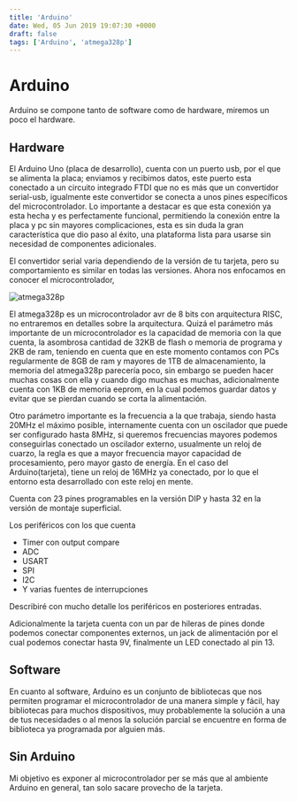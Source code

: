 ```yaml
---
title: 'Arduino'
date: Wed, 05 Jun 2019 19:07:30 +0000
draft: false
tags: ['Arduino', 'atmega328p']
---
```


# Arduino
Arduino se compone tanto de software como de hardware, miremos un poco el 
hardware.

## Hardware
El Arduino Uno (placa de desarrollo), cuenta con un puerto usb, por el que se 
alimenta la placa; enviamos y recibimos datos, este puerto esta conectado a un 
circuito integrado FTDI que no es más que un convertidor serial-usb, igualmente 
este convertidor se conecta a unos pines específicos del 
microcontrolador. Lo importante a destacar es que esta conexión ya esta hecha y
es perfectamente funcional, permitiendo la conexión entre la placa y pc sin 
mayores complicaciones, esta es sin duda la gran característica que dio paso 
al éxito, 
una plataforma lista para usarse sin necesidad de componentes adicionales.

El convertidor serial varia dependiendo de la versión de tu tarjeta, pero su 
comportamiento es similar en todas las versiones.  Ahora nos enfocamos en 
conocer el microcontrolador,

![atmega328p](/eleckia/img/atmega328p.jpg)

El atmega328p es un microcontrolador avr de 8 bits con arquitectura RISC, no
entraremos en detalles sobre la arquitectura.
Quizá el parámetro más importante de un microcontrolador es la capacidad de memoria 
con la que cuenta, la asombrosa cantidad de 32KB de flash o memoria de programa
y 2KB de ram, teniendo en cuenta que en este momento contamos con PCs 
regularmente de 8GB de ram y mayores de 1TB de almacenamiento, la memoria del 
atmega328p parecería poco, sin embargo se pueden hacer muchas cosas con ella y 
cuando digo muchas es muchas, adicionalmente cuenta con 1KB de memoria eeprom, 
en la cual podemos guardar datos y evitar que se pierdan cuando se corta la 
alimentación.

Otro parámetro importante es la frecuencia a la que trabaja, siendo hasta 20MHz
el máximo posible, internamente cuenta con un oscilador que puede ser 
configurado hasta 8MHz, si queremos frecuencias mayores podemos conseguirlas 
conectado un oscilador externo, usualmente un reloj de cuarzo, la regla es que 
a mayor frecuencia mayor capacidad de procesamiento, pero mayor gasto de energía.
En el caso del Arduino(tarjeta), tiene un reloj de 16MHz ya conectado, por lo 
que el entorno esta desarrollado con este reloj en mente.

Cuenta con 23 pines programables en la versión DIP y hasta 32 en la versión de 
montaje superficial.

Los periféricos con los que cuenta

*   Timer con output compare
*   ADC
*   USART
*   SPI
*   I2C
*   Y varias fuentes de interrupciones

Describiré con mucho detalle los periféricos en posteriores entradas.

Adicionalmente la tarjeta cuenta con un par de hileras de pines donde podemos 
conectar componentes externos, un jack de alimentación por el cual podemos 
conectar hasta 9V, finalmente un LED conectado al pin 13.

## Software
En cuanto al software, Arduino es un conjunto de bibliotecas que nos permiten
programar el microcontrolador de una manera simple y fácil, hay bibliotecas
para muchos dispositivos, muy probablemente la solución a una de tus necesidades
o al menos la solución parcial se encuentre en forma de biblioteca ya programada
por alguien más.

## Sin Arduino
Mi objetivo es exponer al
microcontrolador per se más que al ambiente Arduino en general, tan solo 
sacare provecho de la tarjeta.
